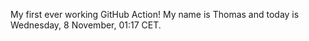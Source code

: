 My first ever working GitHub Action!
My name is Thomas and today is Wednesday, 8 November, 01:17 CET. 
